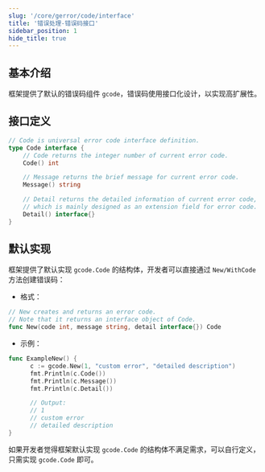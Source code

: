 ```yaml
---
slug: '/core/gerror/code/interface'
title: '错误处理-错误码接口'
sidebar_position: 1
hide_title: true
---
```


## 基本介绍

框架提供了默认的错误码组件 `gcode`，错误码使用接口化设计，以实现高扩展性。

## 接口定义

```go
// Code is universal error code interface definition.
type Code interface {
    // Code returns the integer number of current error code.
    Code() int

    // Message returns the brief message for current error code.
    Message() string

    // Detail returns the detailed information of current error code,
    // which is mainly designed as an extension field for error code.
    Detail() interface{}
}
```

## 默认实现

框架提供了默认实现 `gcode.Code` 的结构体，开发者可以直接通过 `New/WithCode` 方法创建错误码：

- 格式：









```go
// New creates and returns an error code.
// Note that it returns an interface object of Code.
func New(code int, message string, detail interface{}) Code
```

- 示例：









```go
func ExampleNew() {
      c := gcode.New(1, "custom error", "detailed description")
      fmt.Println(c.Code())
      fmt.Println(c.Message())
      fmt.Println(c.Detail())

      // Output:
      // 1
      // custom error
      // detailed description
}
```


如果开发者觉得框架默认实现 `gcode.Code` 的结构体不满足需求，可以自行定义，只需实现 `gcode.Code` 即可。